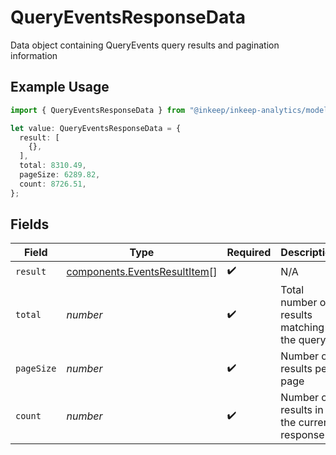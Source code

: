 # QueryEventsResponseData

Data object containing QueryEvents query results and pagination information

## Example Usage

```typescript
import { QueryEventsResponseData } from "@inkeep/inkeep-analytics/models/components";

let value: QueryEventsResponseData = {
  result: [
    {},
  ],
  total: 8310.49,
  pageSize: 6289.82,
  count: 8726.51,
};
```

## Fields

| Field                                                                        | Type                                                                         | Required                                                                     | Description                                                                  |
| ---------------------------------------------------------------------------- | ---------------------------------------------------------------------------- | ---------------------------------------------------------------------------- | ---------------------------------------------------------------------------- |
| `result`                                                                     | [components.EventsResultItem](../../models/components/eventsresultitem.md)[] | :heavy_check_mark:                                                           | N/A                                                                          |
| `total`                                                                      | *number*                                                                     | :heavy_check_mark:                                                           | Total number of results matching the query                                   |
| `pageSize`                                                                   | *number*                                                                     | :heavy_check_mark:                                                           | Number of results per page                                                   |
| `count`                                                                      | *number*                                                                     | :heavy_check_mark:                                                           | Number of results in the current response                                    |